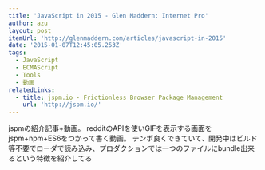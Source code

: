 ```yaml
---
title: 'JavaScript in 2015 - Glen Maddern: Internet Pro'
author: azu
layout: post
itemUrl: 'http://glenmaddern.com/articles/javascript-in-2015'
date: '2015-01-07T12:45:05.253Z'
tags:
  - JavaScript
  - ECMAScript
  - Tools
  - 動画
relatedLinks:
  - title: jspm.io - Frictionless Browser Package Management
    url: 'http://jspm.io/'
---
```

jspmの紹介記事+動画。
redditのAPIを使いGIFを表示する画面をjspm+npm+ES6をつかって書く動画。
テンポ良くできていて、開発中はビルド等不要でローダで読み込み、プロダクションでは一つのファイルにbundle出来るという特徴を紹介してる
